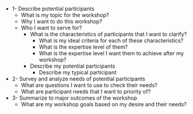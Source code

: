 - 1- Describe potential participants
    - What is my topic for the workshop?
    - Why I want to do this workshop?
    - Who I want to serve for?
        - What is the characteristics of participants that I want to clarify?
            - What is my ideal criteria for each of these characteristics?
            - What is the expertise level of them?
            - What is the expertise level I want them to achieve after my workshop?
        - Describe my potential participants
            - Describe my typical participant
- 2- Survey and analyze needs of potential participants
    - What are questions I want to use to check their needs?
    - What are participant needs that I want to priority of?
- 3- Summarize to major outcomes of the workshop
    - What are my workshop goals based on my desire and their needs?
